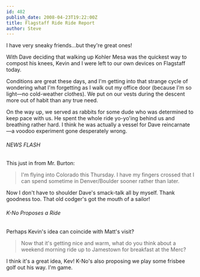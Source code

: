 ```yaml
---
id: 482
publish_date: 2008-04-23T19:22:00Z
title: Flagstaff Ride Ride Report
author: Steve
---
```

  
I have very sneaky friends...but they're great ones!

With Dave deciding that walking up Kohler Mesa was the quickest way to compost his knees, Kevin and I were left to our own devices on Flagstaff today.

Conditions are great these days, and I'm getting into that strange cycle of wondering what I'm forgetting as I walk out my office door (because I'm so light—no cold-weather clothes). We put on our vests during the descent more out of habit than any true need.

On the way up, we served as rabbits for some dude who was determined to keep pace with us. He spent the whole ride yo-yo'ing behind us and breathing rather hard. I think he was actually a vessel for Dave reincarnate—a voodoo experiment gone desperately wrong.

###### NEWS FLASH

This just in from Mr. Burton:

> I'm flying into Colorado this Thursday. I have my fingers crossed that I can spend sometime in Denver/Boulder sooner rather than later.

Now I don't have to shoulder Dave's smack-talk all by myself. Thank goodness too. That old codger's got the mouth of a sailor!

###### K-No Proposes a Ride

Perhaps Kevin's idea can coincide with Matt's visit?

> Now that it's getting nice and warm, what do you think about a weekend morning ride up to Jamestown for breakfast at the Merc?

I think it's a great idea, Kev! K-No's also proposing we play some frisbee golf out his way. I'm game.